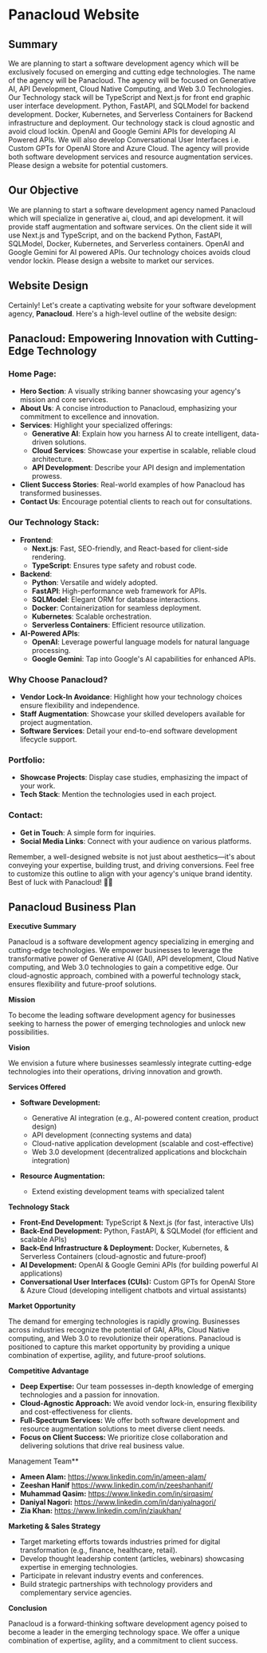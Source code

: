 # Panacloud Website

## Summary

We are planning to start a software development agency which will be exclusively focused on emerging and cutting edge technologies. The name of the agency will be Panacloud. The agency will be focused on Generative AI, API Development, Cloud Native Computing, and Web 3.0 Technologies. Our Technology stack will be TypeScript and Next.js for front end graphic user interface development. Python, FastAPI, and SQLModel for backend development. Docker, Kubernetes, and Serverless Containers for Backend infrastructure and deployment. Our technology stack is cloud agnostic and avoid cloud lockin. OpenAI and Google Gemini APIs for developing AI Powered APIs. We will also develop Conversational User Interfaces i.e. Custom GPTs for OpenAI Store and Azure Cloud.  The agency will provide both software development services and resource augmentation services. Please design a website for potential customers.


## Our Objective

We are planning to start a software development agency named Panacloud which will specialize in generative ai, cloud, and api development. it will provide staff augmentation and software services. On the client side it will use Next.js and TypeScript, and on the backend Python, FastAPI, SQLModel, Docker, Kubernetes, and Serverless containers.  OpenAI and Google Gemini for AI powered APIs. Our technology choices avoids cloud vendor lockin. Please design a website to market our services.


## Website Design

Certainly! Let's create a captivating website for your software development agency, **Panacloud**. Here's a high-level outline of the website design:

## Panacloud: Empowering Innovation with Cutting-Edge Technology

### Home Page:
- **Hero Section**: A visually striking banner showcasing your agency's mission and core services.
- **About Us**: A concise introduction to Panacloud, emphasizing your commitment to excellence and innovation.
- **Services**: Highlight your specialized offerings:
    - **Generative AI**: Explain how you harness AI to create intelligent, data-driven solutions.
    - **Cloud Services**: Showcase your expertise in scalable, reliable cloud architecture.
    - **API Development**: Describe your API design and implementation prowess.
- **Client Success Stories**: Real-world examples of how Panacloud has transformed businesses.
- **Contact Us**: Encourage potential clients to reach out for consultations.

### Our Technology Stack:
- **Frontend**:
    - **Next.js**: Fast, SEO-friendly, and React-based for client-side rendering.
    - **TypeScript**: Ensures type safety and robust code.
- **Backend**:
    - **Python**: Versatile and widely adopted.
    - **FastAPI**: High-performance web framework for APIs.
    - **SQLModel**: Elegant ORM for database interactions.
    - **Docker**: Containerization for seamless deployment.
    - **Kubernetes**: Scalable orchestration.
    - **Serverless Containers**: Efficient resource utilization.
- **AI-Powered APIs**:
    - **OpenAI**: Leverage powerful language models for natural language processing.
    - **Google Gemini**: Tap into Google's AI capabilities for enhanced APIs.

### Why Choose Panacloud?
- **Vendor Lock-In Avoidance**: Highlight how your technology choices ensure flexibility and independence.
- **Staff Augmentation**: Showcase your skilled developers available for project augmentation.
- **Software Services**: Detail your end-to-end software development lifecycle support.

### Portfolio:
- **Showcase Projects**: Display case studies, emphasizing the impact of your work.
- **Tech Stack**: Mention the technologies used in each project.

### Contact:
- **Get in Touch**: A simple form for inquiries.
- **Social Media Links**: Connect with your audience on various platforms.

Remember, a well-designed website is not just about aesthetics—it's about conveying your expertise, building trust, and driving conversions. Feel free to customize this outline to align with your agency's unique brand identity. Best of luck with Panacloud! 🚀🌟

## Panacloud Business Plan

**Executive Summary**

Panacloud is a software development agency specializing in emerging and cutting-edge technologies. We empower businesses to leverage the transformative power of Generative AI (GAI), API development, Cloud Native computing, and Web 3.0 technologies to gain a competitive edge. Our cloud-agnostic approach, combined with a powerful technology stack, ensures flexibility and future-proof solutions.

**Mission**

To become the leading software development agency for businesses seeking to harness the power of emerging technologies and unlock new possibilities.

**Vision**

We envision a future where businesses seamlessly integrate cutting-edge technologies into their operations, driving innovation and growth. 

**Services Offered**

* **Software Development:**
    * Generative AI integration (e.g., AI-powered content creation, product design)
    * API development (connecting systems and data)
    * Cloud-native application development (scalable and cost-effective)
    * Web 3.0 development (decentralized applications and blockchain integration)
      
* **Resource Augmentation:**
    * Extend existing development teams with specialized talent

**Technology Stack**

* **Front-End Development:** TypeScript & Next.js (for fast, interactive UIs)
* **Back-End Development:** Python, FastAPI, & SQLModel (for efficient and scalable APIs)
* **Back-End Infrastructure & Deployment:** Docker, Kubernetes, & Serverless Containers (cloud-agnostic and future-proof)
* **AI Development:** OpenAI & Google Gemini APIs (for building powerful AI applications)
* **Conversational User Interfaces (CUIs):** Custom GPTs for OpenAI Store & Azure Cloud (developing intelligent chatbots and virtual assistants)

**Market Opportunity**

The demand for emerging technologies is rapidly growing. Businesses across industries recognize the potential of GAI, APIs, Cloud Native computing, and Web 3.0 to revolutionize their operations. Panacloud is positioned to capture this market opportunity by providing a unique combination of expertise, agility, and future-proof solutions.

**Competitive Advantage**

* **Deep Expertise:** Our team possesses in-depth knowledge of emerging technologies and a passion for innovation.
* **Cloud-Agnostic Approach:** We avoid vendor lock-in, ensuring flexibility and cost-effectiveness for clients.
* **Full-Spectrum Services:** We offer both software development and resource augmentation solutions to meet diverse client needs.
* **Focus on Client Success:** We prioritize close collaboration and delivering solutions that drive real business value.

Management Team**

* **Ameen Alam:** https://www.linkedin.com/in/ameen-alam/
* **Zeeshan Hanif** https://www.linkedin.com/in/zeeshanhanif/
* **Muhammad Qasim:** https://www.linkedin.com/in/sirqasim/
* **Daniyal Nagori:** https://www.linkedin.com/in/daniyalnagori/
* **Zia Khan:** https://www.linkedin.com/in/ziaukhan/

**Marketing & Sales Strategy**

* Target marketing efforts towards industries primed for digital transformation (e.g., finance, healthcare, retail).
* Develop thought leadership content (articles, webinars) showcasing expertise in emerging technologies.
* Participate in relevant industry events and conferences.
* Build strategic partnerships with technology providers and complementary service agencies.


**Conclusion**

Panacloud is a forward-thinking software development agency poised to become a leader in the emerging technology space. We offer a unique combination of expertise, agility, and a commitment to client success. 





